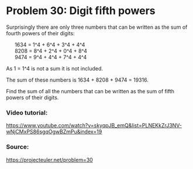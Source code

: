 # Problem 30: Digit fifth powers

Surprisingly there are only three numbers that can be written as the sum of fourth powers of their digits:

&nbsp;&nbsp;&nbsp;&nbsp;&nbsp;&nbsp;1634 = 1^4 + 6^4 + 3^4 + 4^4<br/>
&nbsp;&nbsp;&nbsp;&nbsp;&nbsp;&nbsp;8208 = 8^4 + 2^4 + 0^4 + 8^4<br/>
&nbsp;&nbsp;&nbsp;&nbsp;&nbsp;&nbsp;9474 = 9^4 + 4^4 + 7^4 + 4^4

As 1 = 1^4 is not a sum it is not included.

The sum of these numbers is 1634 + 8208 + 9474 = 19316.

Find the sum of all the numbers that can be written as the sum of fifth powers of their digits.

### Video tutorial: 
https://www.youtube.com/watch?v=skyqpJB_emQ&list=PLNEKkZrJ3NV-wNjCMxPS86sgqOgwBZmPu&index=19

### Source:
https://projecteuler.net/problem=30
